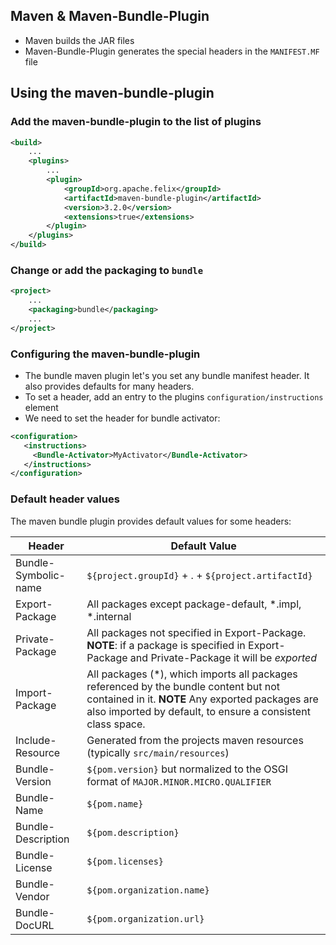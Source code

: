 ## Maven & Maven-Bundle-Plugin
* Maven builds the JAR files
* Maven-Bundle-Plugin generates the special headers in the `MANIFEST.MF` file

## Using the maven-bundle-plugin
### Add the maven-bundle-plugin to the list of plugins
```xml
<build>
    ...
    <plugins>
        ...
        <plugin>
            <groupId>org.apache.felix</groupId>
            <artifactId>maven-bundle-plugin</artifactId>
            <version>3.2.0</version>
            <extensions>true</extensions>
        </plugin>
    </plugins>
</build>
```

### Change or add the packaging to `bundle`

```xml
<project>
    ...
    <packaging>bundle</packaging>
    ...
</project>
```

### Configuring the maven-bundle-plugin
- The bundle maven plugin let's you set any bundle manifest header. It also provides defaults for many headers. 
- To set a header, add an entry to the plugins `configuration/instructions` element
- We need to set the header for bundle activator:
 ```xml
<configuration>
    <instructions>
      <Bundle-Activator>MyActivator</Bundle-Activator>
    </instructions>
</configuration>
```

### Default header values
The maven bundle plugin provides default values for some headers:

Header | Default Value
------ | -------------
Bundle-Symbolic-name | `${project.groupId}` + . + `${project.artifactId}`
Export-Package | All packages except package-default, *.impl, *.internal
Private-Package | All packages not specified in Export-Package. **NOTE**: if a package is specified in Export-Package and Private-Package it will be *exported*
Import-Package | All packages (*), which imports all packages referenced by the bundle content but not contained in it. **NOTE** Any exported packages are also imported by default, to ensure a consistent class space.
Include-Resource | Generated from the projects maven resources (typically `src/main/resources`)
Bundle-Version | `${pom.version}` but normalized to the OSGI format of `MAJOR.MINOR.MICRO.QUALIFIER`
Bundle-Name | `${pom.name}`
Bundle-Description | `${pom.description}`
Bundle-License | `${pom.licenses}`
Bundle-Vendor | `${pom.organization.name}`
Bundle-DocURL | `${pom.organization.url}`


